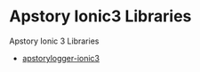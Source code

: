 # Apstory Ionic3 Libraries
Apstory Ionic 3 Libraries

- [apstorylogger-ionic3](https://github.com/apstory/apstory-lib-ionic3/tree/master/apstorylogger-ionic3 "apstorylogger-ionic3")
